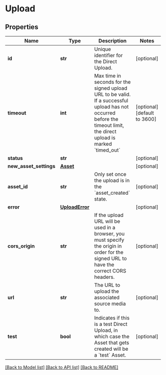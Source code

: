 # Upload

## Properties
Name | Type | Description | Notes
------------ | ------------- | ------------- | -------------
**id** | **str** | Unique identifier for the Direct Upload. | [optional]
**timeout** | **int** | Max time in seconds for the signed upload URL to be valid. If a successful upload has not occurred before the timeout limit, the direct upload is marked &#x60;timed_out&#x60; | [optional] [default to 3600]
**status** | **str** |  | [optional]
**new_asset_settings** | [**Asset**](Asset.md) |  | [optional]
**asset_id** | **str** | Only set once the upload is in the &#x60;asset_created&#x60; state. | [optional]
**error** | [**UploadError**](UploadError.md) |  | [optional]
**cors_origin** | **str** | If the upload URL will be used in a browser, you must specify the origin in order for the signed URL to have the correct CORS headers. | [optional]
**url** | **str** | The URL to upload the associated source media to. | [optional]
**test** | **bool** | Indicates if this is a test Direct Upload, in which case the Asset that gets created will be a &#x60;test&#x60; Asset. | [optional]

[[Back to Model list]](../README.md#documentation-for-models) [[Back to API list]](../README.md#documentation-for-api-endpoints) [[Back to README]](../README.md)


